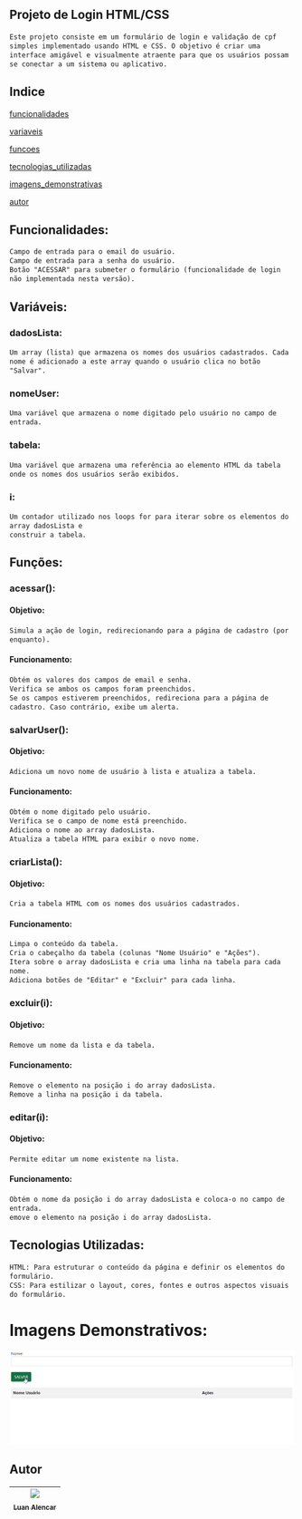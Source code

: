 ## Projeto de Login HTML/CSS

    Este projeto consiste em um formulário de login e validação de cpf simples implementado usando HTML e CSS. O objetivo é criar uma interface amigável e visualmente atraente para que os usuários possam se conectar a um sistema ou aplicativo.



## Indice

[funcionalidades](#funcionalidades)

[variaveis](#variáveis)

[funcoes](#funções)

[tecnologias_utilizadas](#tecnologias-utilizadas)

[imagens_demonstrativas](#imagens-demonstrativos)

[autor](#autor)

## Funcionalidades:

    Campo de entrada para o email do usuário.
    Campo de entrada para a senha do usuário.
    Botão "ACESSAR" para submeter o formulário (funcionalidade de login não implementada nesta versão).

## Variáveis:

### dadosLista:

    Um array (lista) que armazena os nomes dos usuários cadastrados. Cada nome é adicionado a este array quando o usuário clica no botão "Salvar".

### nomeUser: 

    Uma variável que armazena o nome digitado pelo usuário no campo de entrada.

### tabela:

    Uma variável que armazena uma referência ao elemento HTML da tabela onde os nomes dos usuários serão exibidos.

### i: 

    Um contador utilizado nos loops for para iterar sobre os elementos do array dadosLista e
    construir a tabela.

## Funções:

### acessar():
#### Objetivo: 

    Simula a ação de login, redirecionando para a página de cadastro (por enquanto).

#### Funcionamento:

    Obtém os valores dos campos de email e senha.
    Verifica se ambos os campos foram preenchidos.
    Se os campos estiverem preenchidos, redireciona para a página de cadastro. Caso contrário, exibe um alerta.

### salvarUser():
#### Objetivo:

    Adiciona um novo nome de usuário à lista e atualiza a tabela.

#### Funcionamento:

    Obtém o nome digitado pelo usuário.
    Verifica se o campo de nome está preenchido.
    Adiciona o nome ao array dadosLista.
    Atualiza a tabela HTML para exibir o novo nome.

### criarLista():
#### Objetivo: 

    Cria a tabela HTML com os nomes dos usuários cadastrados.

#### Funcionamento:

    Limpa o conteúdo da tabela.
    Cria o cabeçalho da tabela (colunas "Nome Usuário" e "Ações").
    Itera sobre o array dadosLista e cria uma linha na tabela para cada nome.
    Adiciona botões de "Editar" e "Excluir" para cada linha.

### excluir(i):
#### Objetivo: 

    Remove um nome da lista e da tabela.

#### Funcionamento:

    Remove o elemento na posição i do array dadosLista.
    Remove a linha na posição i da tabela.

### editar(i):
#### Objetivo:

    Permite editar um nome existente na lista.

#### Funcionamento:

    Obtém o nome da posição i do array dadosLista e coloca-o no campo de entrada.
    emove o elemento na posição i do array dadosLista.
    
## Tecnologias Utilizadas:

    HTML: Para estruturar o conteúdo da página e definir os elementos do formulário.
    CSS: Para estilizar o layout, cores, fontes e outros aspectos visuais do formulário.
        

# Imagens Demonstrativos:

![gif](img/demo.gif)

## Autor
|  [<img loading="lazy" src="https://avatars.githubusercontent.com/u/140835172?v=4 " width=115><br><sub>Luan Alencar</sub>](https://github.com/luan18alencar) |  
| :---: |

